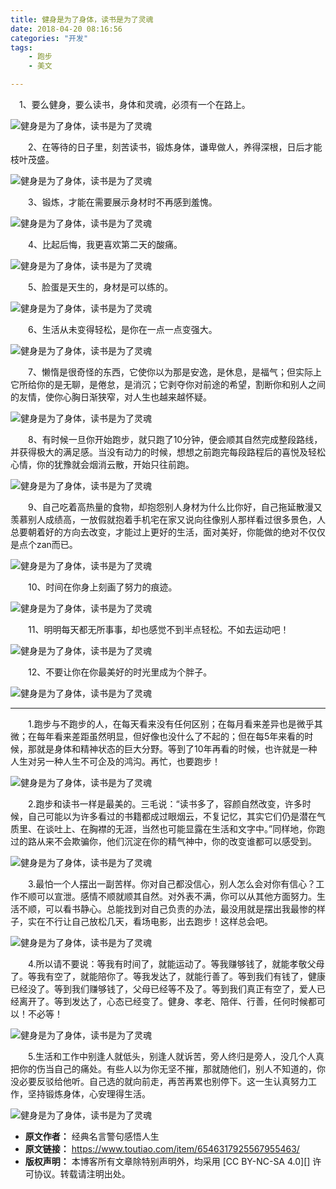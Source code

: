 ```yaml
---
title: 健身是为了身体，读书是为了灵魂
date: 2018-04-20 08:16:56
categories: "开发"
tags:
	- 跑步
	- 美文

---
```


　1、要么健身，要么读书，身体和灵魂，必须有一个在路上。

![健身是为了身体，读书是为了灵魂][6ee10003afd47ca0ea8d]

　　2、在等待的日子里，刻苦读书，锻炼身体，谦卑做人，养得深根，日后才能枝叶茂盛。

![健身是为了身体，读书是为了灵魂][UUUR-EARI-RZRN.jpg]

　　3、锻炼，才能在需要展示身材时不再感到羞愧。

![健身是为了身体，读书是为了灵魂][QEJM-YIFJ-IERF.jpg]

　　4、比起后悔，我更喜欢第二天的酸痛。

![健身是为了身体，读书是为了灵魂][6ee30002d4b5bad1ff89]

　　5、脸蛋是天生的，身材是可以练的。

![健身是为了身体，读书是为了灵魂][6ee40002c72f818b757e]

　　6、生活从未变得轻松，是你在一点一点变强大。

![健身是为了身体，读书是为了灵魂][6ee40002c73192e1504f]

　　7、懒惰是很奇怪的东西，它使你以为那是安逸，是休息，是福气；但实际上它所给你的是无聊，是倦怠，是消沉；它剥夺你对前途的希望，割断你和别人之间的友情，使你心胸日渐狭窄，对人生也越来越怀疑。

![健身是为了身体，读书是为了灵魂][6ee600018c46b57ba823]

　　8、有时候一旦你开始跑步，就只跑了10分钟，便会顺其自然完成整段路线，并获得极大的满足感。当没有动力的时候，想想之前跑完每段路程后的喜悦及轻松心情，你的犹豫就会烟消云散，开始只往前跑。

![健身是为了身体，读书是为了灵魂][6ee40002c732f0a677f1]

　　9、自己吃着高热量的食物，却抱怨别人身材为什么比你好，自己拖延散漫又羡慕别人成绩高，一放假就抱着手机宅在家又说向往像别人那样看过很多景色，人总要朝着好的方向去改变，才能过上更好的生活，面对美好，你能做的绝对不仅仅是点个zan而已。

![健身是为了身体，读书是为了灵魂][6ee30002d4bca2ab07fc]

　　10、时间在你身上刻画了努力的痕迹。

![健身是为了身体，读书是为了灵魂][6ee30002d4bd110d844e]

　　11、明明每天都无所事事，却也感觉不到半点轻松。不如去运动吧！

![健身是为了身体，读书是为了灵魂][6ee600018c49989f9a88]

　　12、不要让你在你最美好的时光里成为个胖子。

![健身是为了身体，读书是为了灵魂][6ee40002c73434781851]

--------------------

　　1.跑步与不跑步的人，在每天看来没有任何区别；在每月看来差异也是微乎其微；在每年看来差距虽然明显，但好像也没什么了不起的；但在每5年来看的时候，那就是身体和精神状态的巨大分野。等到了10年再看的时候，也许就是一种人生对另一种人生不可企及的鸿沟。再忙，也要跑步！

![健身是为了身体，读书是为了灵魂][6ee5000279488149b365]

　　2.跑步和读书一样是最美的。三毛说：“读书多了，容颜自然改变，许多时候，自己可能以为许多看过的书籍都成过眼烟云，不复记忆，其实它们仍是潜在气质里、在谈吐上、在胸襟的无涯，当然也可能显露在生活和文字中。”同样地，你跑过的路从来不会欺骗你，他们沉淀在你的精气神中，你的改变谁都可以感受到。

![健身是为了身体，读书是为了灵魂][1524183188514fac53c07ed]

　　3.最怕一个人摆出一副苦样。你对自己都没信心，别人怎么会对你有信心？工作不顺可以宣泄。感情不顺就顺其自然。对外表不满，你可以从其他方面努力。生活不顺，可以看书静心。总能找到对自己负责的办法，最没用就是摆出我最惨的样子，实在不行让自己放松几天，看场电影，出去跑步！这样总会吧。

![健身是为了身体，读书是为了灵魂][F73Q-FYAF-UENB.jpg]

　　4.所以请不要说：等我有时间了，就能运动了。等我赚够钱了，就能孝敬父母了。等我有空了，就能陪你了。等我发达了，就能行善了。等到我们有钱了，健康已经没了。等到我们赚够钱了，父母已经等不及了。等到我们真正有空了，爱人已经离开了。等到发达了，心态已经变了。健身、孝老、陪伴、行善，任何时候都可以！不必等！

![健身是为了身体，读书是为了灵魂][RARJ-AQRR-3MZQ.jpg]

　　5.生活和工作中别逢人就低头，别逢人就诉苦，旁人终归是旁人，没几个人真把你的伤当自己的痛处。有些人以为你无坚不摧，那就随他们，别人不知道的，你没必要反驳给他听。自己选的就向前走，再苦再累也别停下。这一生认真努力工作，坚持锻炼身体，心安理得生活。

![健身是为了身体，读书是为了灵魂][IFZN-JMFN-BMAQ.jpg]


[6ee10003afd47ca0ea8d]: http://p1.pstatp.com/large/6ee10003afd47ca0ea8d
[UUUR-EARI-RZRN.jpg]: /pro/os/crawler/UUUR-EARI-RZRN.jpg
[QEJM-YIFJ-IERF.jpg]: /pro/os/crawler/QEJM-YIFJ-IERF.jpg
[6ee30002d4b5bad1ff89]: http://p9.pstatp.com/large/6ee30002d4b5bad1ff89
[6ee40002c72f818b757e]: http://p3.pstatp.com/large/6ee40002c72f818b757e
[6ee40002c73192e1504f]: http://p3.pstatp.com/large/6ee40002c73192e1504f
[6ee600018c46b57ba823]: http://p3.pstatp.com/large/6ee600018c46b57ba823
[6ee40002c732f0a677f1]: http://p3.pstatp.com/large/6ee40002c732f0a677f1
[6ee30002d4bca2ab07fc]: http://p9.pstatp.com/large/6ee30002d4bca2ab07fc
[6ee30002d4bd110d844e]: http://p3.pstatp.com/large/6ee30002d4bd110d844e
[6ee600018c49989f9a88]: http://p3.pstatp.com/large/6ee600018c49989f9a88
[6ee40002c73434781851]: http://p3.pstatp.com/large/6ee40002c73434781851
[6ee5000279488149b365]: http://p1.pstatp.com/large/6ee5000279488149b365
[1524183188514fac53c07ed]: http://p1.pstatp.com/large/pgc-image/1524183188514fac53c07ed
[F73Q-FYAF-UENB.jpg]: /pro/os/crawler/F73Q-FYAF-UENB.jpg
[RARJ-AQRR-3MZQ.jpg]: /pro/os/crawler/RARJ-AQRR-3MZQ.jpg
[IFZN-JMFN-BMAQ.jpg]: /pro/os/crawler/IFZN-JMFN-BMAQ.jpg
 *  **原文作者：** 经典名言警句感悟人生
 *  **原文链接：** https://www.toutiao.com/item/6546317925567955463/
 *  **版权声明：** 本博客所有文章除特别声明外，均采用 [CC BY-NC-SA 4.0][] 许可协议。转载请注明出处。